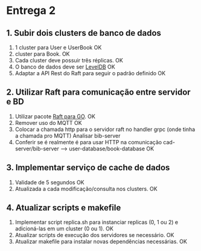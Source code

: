 # Entrega 2

## 1. Subir dois clusters de banco de dados

1. 1 cluster para User e UserBook OK
1. cluster para Book. OK
1. Cada cluster deve possuir três réplicas. OK
1. O banco de dados deve ser [LevelDB](https://github.com/syndtr/goleveldb) OK
1. Adaptar a API Rest do Raft para seguir o padrão definido OK

## 2. Utilizar Raft para comunicação entre servidor e BD

1. Utilizar pacote [Raft para GO](https://github.com/hashicorp/raft). OK
1. Remover uso do MQTT OK
1. Colocar a chamada http para o servidor raft no handler grpc (onde tinha a chamada pro MQTT) Analisar bib-server 
1. Conferir se é realmente é para usar HTTP na comunicação cad-server/bib-server --> user-database/book-database OK

## 3. Implementar serviço de cache de dados

1. Validade de 5 segundos OK
1. Atualizada a cada modificação/consulta nos clusters. OK

## 4. Atualizar scripts e makefile

1. Implementar script replica.sh para instanciar replicas (0, 1 ou 2) e adicioná-las em um cluster (0 ou 1). OK
1. Atualizar scripts de execução dos servidores se necessário. OK
1. Atualizar makefile para instalar novas dependências necessárias. OK
